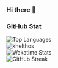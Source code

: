 ### Hi there 👋

<!--
**OxygenAddicted/OxygenAddicted** is a ✨ _special_ ✨ repository because its `README.md` (this file) appears on your GitHub profile.

Here are some ideas to get you started:

- 🔭 I’m currently working on ...
- 🌱 I’m currently learning ...
- 👯 I’m looking to collaborate on ...
- 🤔 I’m looking for help with ...
- 💬 Ask me about ...
- 📫 How to reach me: ...
- 😄 Pronouns: ...
- ⚡ Fun fact: ...
-->

<div>
  <h3>GitHub Stat</h3>
  <img src="https://github-readme-stats.vercel.app/api/top-langs/?username=OxygenaAddicted&langs_count=10&theme=dracula" alt="Top Languages" /><br/>
  <img src="https://github-readme-stats.vercel.app/api?username=OxygenaAddicted&show_icons=true&theme=dracula" alt="khelthos" /><br/>
  <img src="https://github-readme-stats.vercel.app/api/wakatime?username=OxygenaAddicted&layuout=compact&theme=dracula&v=2" alt="Wakatime Stats" /><br/>
  <img src="https://github-readme-streak-stats.herokuapp.com?user=OxygenaAddicted&theme=dracula&date_format=j%20M%5B%20Y%5D&fire=FF6600&ring=FF6656" alt="GitHub Streak" />
</div>
